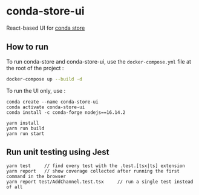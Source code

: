 # conda-store-ui


React-based UI for [conda store](https://github.com/Quansight/conda-store)


## How to run

To run conda-store and conda-store-ui, use the `docker-compose.yml` file at the root of the project :
```sh
docker-compose up --build -d  
```

To run the UI only, use :
```
conda create --name conda-store-ui
conda activate conda-store-ui
conda install -c conda-forge nodejs==16.14.2

yarn install
yarn run build
yarn run start
```


## Run unit testing using Jest
```
yarn test     // find every test with the .test.[tsx|ts] extension
yarn report   // show coverage collected after running the first command in the browser
yarn report test/AddChannel.test.tsx     // run a single test instead of all
